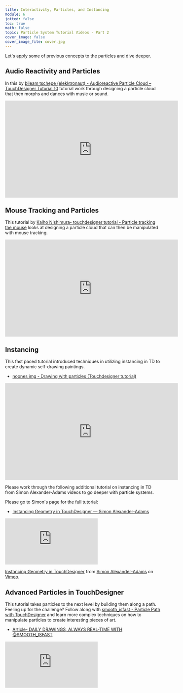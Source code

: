 ```yaml
---
title: Interactivity, Particles, and Instancing
module: 6
jotted: false
toc: true
math: false
topic: Particle System Tutorial Videos - Part 2
cover_image: false
cover_image_file: cover.jpg
---
```


Let's apply some of previous concepts to the particles and dive deeper.

## Audio Reactivity and Particles

In this by [bileam tschepe (elekktronaut) - Audioreactive Particle Cloud – TouchDesigner Tutorial 10](https://youtu.be/M8X_FFB-ikQ) tutorial work through designing a particle cloud that then morphs and dances with music or sound. 

<div class="embed-responsive embed-responsive-16by9"><iframe width="560" height="315" src="https://www.youtube.com/embed/M8X_FFB-ikQ" title="YouTube video player" frameborder="0" allow="accelerometer; autoplay; clipboard-write; encrypted-media; gyroscope; picture-in-picture" allowfullscreen></iframe></div>


## Mouse Tracking and Particles

This tutorial by [Kaiho Nishimura- touchdesigner tutorial - Particle tracking the mouse](https://youtu.be/dYyzK7_rLJg) looks at designing a particle cloud that can then be manipulated with mouse tracking.

<div class="embed-responsive embed-responsive-16by9"><iframe width="560" height="315" src="https://www.youtube.com/embed/dYyzK7_rLJg" title="YouTube video player" frameborder="0" allow="accelerometer; autoplay; clipboard-write; encrypted-media; gyroscope; picture-in-picture" allowfullscreen></iframe></div>


## Instancing 

This fast paced tutorial introduced techniques in utilizing instancing in TD to create dynamic self-drawing paintings.
- [noones img - Drawing with particles (Touchdesigner tutorial)](https://youtu.be/hZRZqBKLoUg)

<div class="embed-responsive embed-responsive-16by9"><iframe width="560" height="315" src="https://www.youtube.com/embed/dYyzK7_rLJg" title="YouTube video player" frameborder="0" allow="accelerometer; autoplay; clipboard-write; encrypted-media; gyroscope; picture-in-picture" allowfullscreen></iframe></div>


Please work through the following additional tutorial on instancing in TD from Simon Alexander-Adams videos to go deeper with particle systems.

Please go to Simon's page for the full tutorial:

- [Instancing Geometry in TouchDesigner — Simon Alexander-Adams](https://www.simonaa.media/tutorials/instancing)


<div class="embed-responsive embed-responsive-16by9"><iframe class="embed-responsive-item" src="https://player.vimeo.com/video/339253469?color=ffffff" frameborder="0" allow="accelerometer; autoplay; encrypted-media; gyroscope; picture-in-picture" allowfullscreen></iframe><p><a href="https://vimeo.com/339253469">Instancing Geometry in TouchDesigner</a> from <a href="https://vimeo.com/sealex">Simon Alexander-Adams</a> on <a href="https://vimeo.com">Vimeo</a>.</p></div>


## Advanced Particles in TouchDesigner

This tutorial takes particles to the next level by building them along a path.  Feeling up for the challenge? Follow along with [smooth_isfast - Particle Path with TouchDesigner](https://youtu.be/FBhk1_9WtUo) and learn more complex techniques on how to manipulate particles to create interesting pieces of art.

- [Article- DAILY DRAWINGS, ALWAYS REAL-TIME WITH @SMOOTH_ISFAST](https://derivative.ca/community-post/daily-drawings-always-real-time-smoothisfast/62998)

<div class="embed-responsive embed-responsive-16by9"><iframe class="embed-responsive-item" src="https://player.vimeo.com/video/339253469?color=ffffff" frameborder="0" allow="accelerometer; autoplay; encrypted-media; gyroscope; picture-in-picture" allowfullscreen><iframe width="560" height="315" src="https://www.youtube.com/embed/FBhk1_9WtUo" title="YouTube video player" frameborder="0" allow="accelerometer; autoplay; clipboard-write; encrypted-media; gyroscope; picture-in-picture" allowfullscreen></iframe></div>
